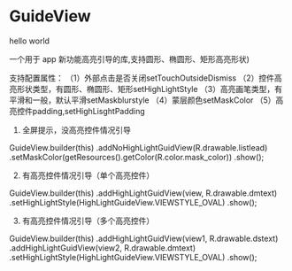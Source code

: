 # GuideView
hello world 

一个用于 app 新功能高亮引导的库,支持圆形、椭圆形、矩形高亮形状)


支持配置属性： （1）外部点击是否关闭setTouchOutsideDismiss （2）控件高亮形状类型，有圆形、椭圆形、矩形setHighLightStyle （3）高亮画笔类型，有平滑和一般，默认平滑setMaskblurstyle （4）蒙层颜色setMaskColor （5）高亮控件padding,setHighLisghtPadding


1. 全屏提示，没高亮控件情况引导

GuideView.builder(this) .addNoHighLightGuidView(R.drawable.listlead) 
.setMaskColor(getResources().getColor(R.color.mask_color)) .show();

2. 有高亮控件情况引导（单个高亮控件）

GuideView.builder(this) .addHighLightGuidView(view, R.drawable.dmtext)
.setHighLightStyle(HighLightGuideView.VIEWSTYLE_OVAL) .show();

3. 有高亮控件情况引导（多个高亮控件）

GuideView.builder(this) .addHighLightGuidView(view1, R.drawable.dstext) 
.addHighLightGuidView(view2, R.drawable.dmtext) .setHighLightStyle(HighLightGuideView.VIEWSTYLE_OVAL) .show();
